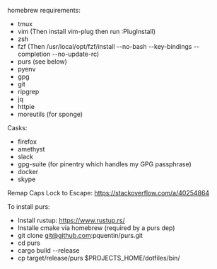 homebrew requirements:

 * tmux
 * vim (Then install vim-plug then run :PlugInstall)
 * zsh
 * fzf (Then /usr/local/opt/fzf/install --no-bash --key-bindings --completion --no-update-rc)
 * purs (see below)
 * pyenv
 * gpg
 * git
 * ripgrep
 * jq
 * httpie
 * moreutils (for sponge)

Casks:

 * firefox
 * amethyst
 * slack
 * gpg-suite (for pinentry which handles my GPG passphrase)
 * docker
 * skype

Remap Caps Lock to Escape: https://stackoverflow.com/a/40254864

To install purs:

 * Install rustup: https://www.rustup.rs/
 * Installe cmake via homebrew (required by a purs dep)
 * git clone git@github.com:pquentin/purs.git
 * cd purs
 * cargo build --release
 * cp target/release/purs $PROJECTS_HOME/dotfiles/bin/
